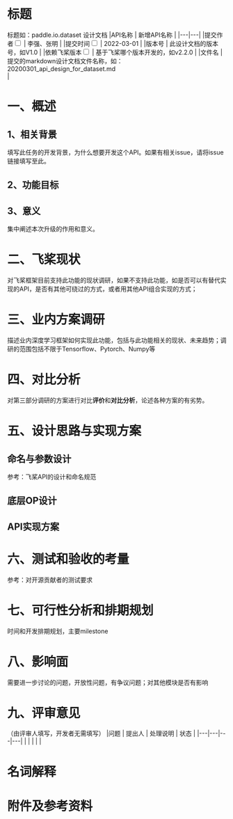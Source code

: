 # 标题

标题如：paddle.io.dataset 设计文档
|API名称 | 新增API名称 | 
|---|---|
|提交作者<input type="checkbox" class="rowselector hidden"> | 李强、张明 | 
|提交时间<input type="checkbox" class="rowselector hidden"> | 2022-03-01 | 
|版本号 | 此设计文档的版本号，如V1.0 | 
|依赖飞桨版本<input type="checkbox" class="rowselector hidden"> | 基于飞桨哪个版本开发的，如v2.2.0 | 
|文件名 | 提交的markdown设计文档文件名称，如：20200301_api_design_for_dataset.md<br> | 


# 一、概述
## 1、相关背景
填写此任务的开发背景，为什么想要开发这个API。如果有相关issue，请将issue链接填写至此。
## 2、功能目标

## 3、意义
集中阐述本次升级的作用和意义。

# 二、飞桨现状
对飞桨框架目前支持此功能的现状调研，如果不支持此功能，如是否可以有替代实现的API，是否有其他可绕过的方式，或者用其他API组合实现的方式；


# 三、业内方案调研
描述业内深度学习框架如何实现此功能，包括与此功能相关的现状、未来趋势；调研的范围包括不限于Tensorflow、Pytorch、Numpy等

# 四、对比分析
对第三部分调研的方案进行对比**评价**和**对比分析**，论述各种方案的有劣势。

# 五、设计思路与实现方案

## 命名与参数设计
参考：飞桨API的设计和命名规范
## 底层OP设计
## API实现方案

# 六、测试和验收的考量
参考：对开源贡献者的测试要求

# 七、可行性分析和排期规划
时间和开发排期规划，主要milestone

# 八、影响面
需要进一步讨论的问题，开放性问题，有争议问题；对其他模块是否有影响

# 九、评审意见
（由评审人填写，开发者无需填写）
|问题 | 提出人 | 处理说明 | 状态 | 
|---|---|---|---|
| |  |  |  | 

# 名词解释
# 附件及参考资料
